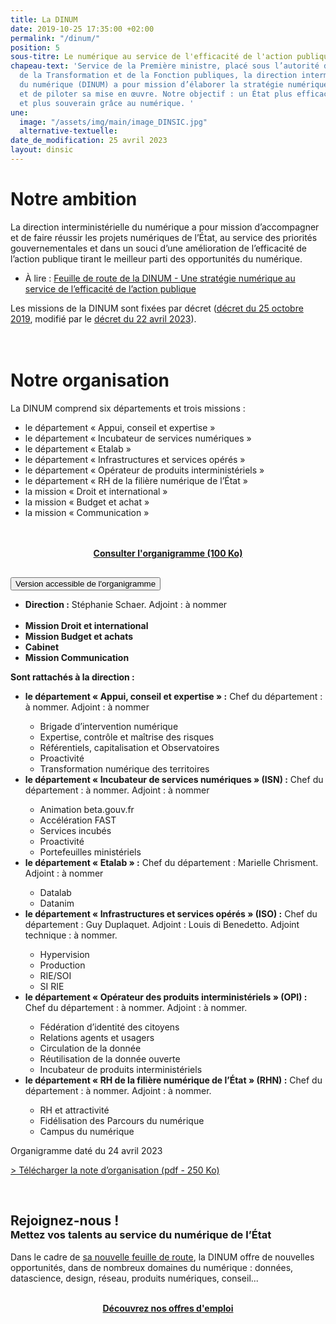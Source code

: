 ```yaml
---
title: La DINUM
date: 2019-10-25 17:35:00 +02:00
permalink: "/dinum/"
position: 5
sous-titre: Le numérique au service de l'efficacité de l'action publique
chapeau-text: 'Service de la Première ministre, placé sous l’autorité du ministre
  de la Transformation et de la Fonction publiques, la direction interministérielle
  du numérique (DINUM) a pour mission d’élaborer la stratégie numérique de l’État
  et de piloter sa mise en œuvre. Notre objectif : un État plus efficace, plus simple
  et plus souverain grâce au numérique. '
une:
  image: "/assets/img/main/image_DINSIC.jpg"
  alternative-textuelle: 
date_de_modification: 25 avril 2023
layout: dinsic
---
```


<h1 class="h2">Notre ambition</h1>
La direction interministérielle du numérique a pour mission d’accompagner et de faire réussir les projets numériques de l’État, au service des priorités gouvernementales et dans un souci d’une amélioration de l’efficacité de l’action publique tirant le meilleur parti des opportunités du numérique.

<ul><li>À lire&nbsp;: <a href="/publications/feuille-de-route-dinum/">Feuille de route de la DINUM - Une stratégie numérique au service de l’efficacité de l’action publique</a></li></ul>

Les missions de la DINUM sont fixées par décret ([décret du 25 octobre 2019](https://www.legifrance.gouv.fr/jorf/id/JORFTEXT000047478124), modifié par le [décret du 22 avril 2023](https://www.legifrance.gouv.fr/jorf/id/JORFTEXT000047478124)). 
<br>
<br>
<br>

<h1 class="h2">Notre organisation</h1>

La DINUM comprend six départements et trois missions :

<ul><li>le département « Appui, conseil et expertise&nbsp;»</li> 
<li>le département « Incubateur de services numériques&nbsp;»</li> 
<li>le département «&nbsp;Etalab&nbsp;» </li>
<li>le département « Infrastructures et services opérés »</li> 
<li>le département « Opérateur de produits interministériels »</li> 
<li>le département « RH de la filière numérique de l’État »</li> 
<li>la mission « Droit et international »</li> 
<li>la mission « Budget et achat »</li> 
<li>la mission « Communication »</li></ul>
<br>
<br>

<div align="center" style="margin-bottom: 30px"><a href="/uploads/Organigramme%20DINUM.pdf" class="button"><b>Consulter l'organigramme (100 Ko)</b></a></div>

<script>
function myFunction(id) {
  let x = document.getElementById(id);
  let button = document.getElementById("accordion-button");

  if (x.className.indexOf("show") == -1) {
    x.className += " show";
    button.className += " is-active"
  } else {
    x.className = x.className.replace(" show", "");
    button.className = button.className.replace(" is-active", "");
  }
}
</script>

<div class="margin-bottom-3 accordion no-bullet" data-allow-all-closed="true">
<div class="accordion-item">
<button onclick="myFunction('organigramme')" id="accordion-button" class="accordion-title" aria-controls="organigramme" aria-expanded="false">Version accessible de l'organigramme</button>
<div class="accordion-content" id="organigramme">
<ul>
<li><b>Direction :</b> Stéphanie Schaer. Adjoint : à nommer</li>
<br><li><b>Mission Droit et international</b></li>
<li><b>Mission  Budget et achats</b></li>
<li><b>Cabinet</b></li>
<li><b>Mission Communication</b></li></ul>
<p><b>Sont rattachés à la direction&nbsp;:</b></p>
<ul><li><b>le département « Appui, conseil et expertise » :</b> Chef du département : à nommer. Adjoint : à nommer</li>
  <ul>
    <li>Brigade d’intervention numérique</li>
    <li>Expertise, contrôle et maîtrise des risques</li>
    <li>Référentiels, capitalisation et Observatoires</li>
    <li>Proactivité</b></li>
    <li>Transformation numérique des territoires</li>
  </ul>

<li><b>le département « Incubateur de services numériques » (ISN) :</b> Chef du département : à nommer. Adjoint : à nommer</li>
  <ul>
    <li>Animation beta.gouv.fr</li>
    <li>Accélération FAST</li>
    <li>Services incubés</li>
    <li>Proactivité</li>
    <li>Portefeuilles ministériels</li>
  </ul>
<li><b>le département « Etalab » :</b> Chef du département : Marielle Chrisment. Adjoint : à nommer</li>
  <ul>
    <li>Datalab</li>
    <li>Datanim</li>
  </ul>
<li><b>le département « Infrastructures et services opérés » (ISO) :</b> Chef du département : Guy Duplaquet. Adjoint : Louis di Benedetto. Adjoint technique : à nommer.</li>
  <ul>
    <li>Hypervision</li>
    <li>Production</li>
    <li>RIE/SOI</li>
    <li>SI RIE</li>
  </ul>
<li><b>le département « Opérateur des produits interministériels » (OPI) :</b> Chef du département : à nommer. Adjoint : à nommer.</li>
  <ul>
    <li>Fédération d’identité des citoyens</li>
    <li>Relations agents et usagers</li>
    <li>Circulation de la donnée</li>
    <li>Réutilisation de la donnée ouverte</li>
    <li>Incubateur de produits interministériels</li>
  </ul>
<li><b>le département « RH de la filière numérique de l’État » (RHN) :</b> Chef du département : à nommer. Adjoint : à nommer.</li>
  <ul>
    <li>RH et attractivité</li>
    <li>Fidélisation des Parcours du numérique</li>
    <li>Campus du numérique</li>
  </ul>
</ul>
<p style="margin-top: 10px">Organigramme daté du 24 avril 2023</p>
</div>
</div>
</div>

<p><a href="/uploads/Note_organisation_DINUM.pdf">&gt; Télécharger la note d’organisation (pdf - 250 Ko)</a></p>
<br>

<div class="encadre noir" style="margin-bottom:0px">
<h2 class="h3" style="margin-bottom: 0px">Rejoignez-nous !</h2>
  <h3 class="h4" style="margin-top: 0px">Mettez vos talents au service du numérique de l’État</h3>
<p>Dans le cadre de <a href="/publications/feuille-de-route-dinum/">sa nouvelle feuille de route</a>, la DINUM offre de nouvelles opportunités, dans de nombreux domaines du numérique : données, datascience, design, réseau, produits numériques, conseil... </p><br>
<div style="margin-bottom: 30px" align="center"><a href="/rejoignez-nous/" class="button"><b>Découvrez nos offres d'emploi</b></a></div></div>
